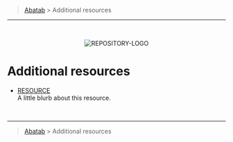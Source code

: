 <!-- A generic template for an ADDITIONAL-RESOURCES document [b220829.094029]
     - All URLs should use reference-links added at the end of this documentation.
-->

<!-- BREADCRUMBS
     - Documentation breadcrumbs.
     - This should also be at the end of the documentation as well.
-->
> [Abatab][REPOSITORY-URL] > Additional resources

***

<br>
<div align="center">

  <!-- PROJECT LOGO
      - Project logo should be located at "./.github/Logos/ProjectLogo.png".
      - Short description of the project.
  -->
  ![REPOSITORY-LOGO][REPOSITORY-LOGO]

</div>

# Additional resources

* [RESOURCE](RESOURCE-URL)  
A little blurb about this resource.

<!-- BREADCRUMBS
     - Documentation breadcrumbs. This should also be at the start of the documentation as well.
-->
<br>

***

> [Abatab][REPOSITORY-URL] > Additional resources

<!-- REFERENCE LINKS: STANDARD
     These reference links should be standard across all project documentation.
-->
[REPOSITORY-URL]: https://github.com/spectrum-health-systems/Abatab
[REPOSITORY-LOGO]: ../Logos/ProjectLogo.png